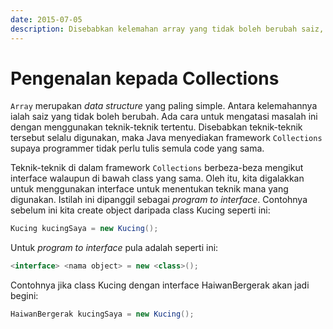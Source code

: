 ```yaml
---
date: 2015-07-05
description: Disebabkan kelemahan array yang tidak boleh berubah saiz, Java menyediakan data structure lain di framework Collections untuk digunakan oleh programmer.
---
```


# Pengenalan kepada Collections

`Array` merupakan _data structure_ yang paling simple. Antara
kelemahannya ialah saiz yang tidak boleh berubah. Ada cara untuk
mengatasi masalah ini dengan menggunakan teknik-teknik tertentu.
Disebabkan teknik-teknik tersebut selalu digunakan, maka Java
menyediakan framework `Collections` supaya programmer tidak perlu
tulis semula code yang sama.

Teknik-teknik di dalam framework `Collections` berbeza-beza mengikut
interface walaupun di bawah class yang sama. Oleh itu, kita digalakkan
untuk menggunakan interface untuk menentukan teknik mana yang
digunakan. Istilah ini dipanggil sebagai _program to interface_.
Contohnya sebelum ini kita create object daripada class Kucing seperti
ini:

```java
Kucing kucingSaya = new Kucing();
```

Untuk _program to interface_ pula adalah seperti ini:

```java
<interface> <nama object> = new <class>();
```

Contohnya jika class Kucing dengan interface HaiwanBergerak akan jadi
begini:

```java
HaiwanBergerak kucingSaya = new Kucing();
```
